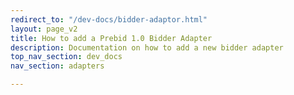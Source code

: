 ```yaml
---
redirect_to: "/dev-docs/bidder-adaptor.html"
layout: page_v2
title: How to add a Prebid 1.0 Bidder Adapter
description: Documentation on how to add a new bidder adapter
top_nav_section: dev_docs
nav_section: adapters

---
```

